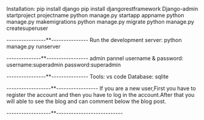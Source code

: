 Installation:
pip install django
pip install djangorestframework
Django-admin startproject projectname
python manage.py startapp appname
python manage.py makemigrations
python manage.py migrate
python manage.py createsuperuser

----------------**---------------
Run the development server:
python manage.py runserver

--------------**-----------------
admin pannel username & password:
username:superadmin
password:superadmin

----------------**---------------
Tools:
vs code 
Database:
sqlite

------------------**-----------------
If you are a new user,First you have to register the account and then you have to log in the account.After that you will able to see the blog and can comment below
the blog post. 


------------------**---------------------------





